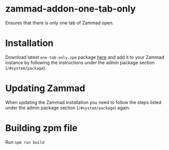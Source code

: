 # zammad-addon-one-tab-only

Ensures that there is only one tab of Zammad open.

# Installation

Download latest `one-tab-only.zpm` package [here](https://github.com/Stubenhocker1399/zammad-addon-one-tab-only/releases/latest) and
add it to your Zammad instance by following the instructions under the admin package section (`/#system/package`).

# Updating Zammad

When updating the Zammad installation you need to follow the steps listed under the admin package section (`/#system/package`) again.

# Building zpm file

Run `npm run build`
